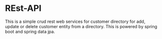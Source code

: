 # REst-API
This is a simple crud rest web services for customer directory for add, update or  delete customer entity from a directory. This is powered by spring boot and spring data
jpa.

